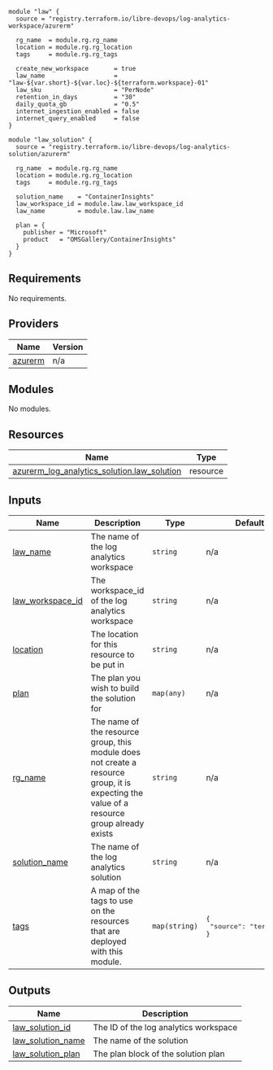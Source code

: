 ```hcl
module "law" {
  source = "registry.terraform.io/libre-devops/log-analytics-workspace/azurerm"

  rg_name  = module.rg.rg_name
  location = module.rg.rg_location
  tags     = module.rg.rg_tags

  create_new_workspace       = true
  law_name                   = "law-${var.short}-${var.loc}-${terraform.workspace}-01"
  law_sku                    = "PerNode"
  retention_in_days          = "30"
  daily_quota_gb             = "0.5"
  internet_ingestion_enabled = false
  internet_query_enabled     = false
}

module "law_solution" {
  source = "registry.terraform.io/libre-devops/log-analytics-solution/azurerm"

  rg_name  = module.rg.rg_name
  location = module.rg.rg_location
  tags     = module.rg.rg_tags

  solution_name    = "ContainerInsights"
  law_workspace_id = module.law.law_workspace_id
  law_name         = module.law.law_name

  plan = {
    publisher = "Microsoft"
    product   = "OMSGallery/ContainerInsights"
  }
}
```

## Requirements

No requirements.

## Providers

| Name | Version |
|------|---------|
| <a name="provider_azurerm"></a> [azurerm](#provider\_azurerm) | n/a |

## Modules

No modules.

## Resources

| Name | Type |
|------|------|
| [azurerm_log_analytics_solution.law_solution](https://registry.terraform.io/providers/hashicorp/azurerm/latest/docs/resources/log_analytics_solution) | resource |

## Inputs

| Name | Description | Type | Default | Required |
|------|-------------|------|---------|:--------:|
| <a name="input_law_name"></a> [law\_name](#input\_law\_name) | The name of the log analytics workspace | `string` | n/a | yes |
| <a name="input_law_workspace_id"></a> [law\_workspace\_id](#input\_law\_workspace\_id) | The workspace\_id of the log analytics workspace | `string` | n/a | yes |
| <a name="input_location"></a> [location](#input\_location) | The location for this resource to be put in | `string` | n/a | yes |
| <a name="input_plan"></a> [plan](#input\_plan) | The plan you wish to build the solution for | `map(any)` | n/a | yes |
| <a name="input_rg_name"></a> [rg\_name](#input\_rg\_name) | The name of the resource group, this module does not create a resource group, it is expecting the value of a resource group already exists | `string` | n/a | yes |
| <a name="input_solution_name"></a> [solution\_name](#input\_solution\_name) | The name of the log analytics solution | `string` | n/a | yes |
| <a name="input_tags"></a> [tags](#input\_tags) | A map of the tags to use on the resources that are deployed with this module. | `map(string)` | <pre>{<br>  "source": "terraform"<br>}</pre> | no |

## Outputs

| Name | Description |
|------|-------------|
| <a name="output_law_solution_id"></a> [law\_solution\_id](#output\_law\_solution\_id) | The ID of the log analytics workspace |
| <a name="output_law_solution_name"></a> [law\_solution\_name](#output\_law\_solution\_name) | The name of the solution |
| <a name="output_law_solution_plan"></a> [law\_solution\_plan](#output\_law\_solution\_plan) | The plan block of the solution plan |
